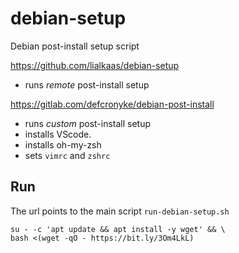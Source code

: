 # debian-setup
Debian post-install setup script

https://github.com/lialkaas/debian-setup

* runs _remote_ post-install setup

https://gitlab.com/defcronyke/debian-post-install

* runs _custom_ post-install setup
* installs VScode.
* installs oh-my-zsh
* sets `vimrc` and `zshrc`

## Run

The url points to the main script `run-debian-setup.sh` 

```shell
su - -c 'apt update && apt install -y wget' && \
bash <(wget -qO - https://bit.ly/3Om4LkL)
```

